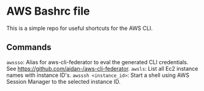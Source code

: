 # AWS Bashrc file

This is a simple repo for useful shortcuts for the AWS CLI.

## Commands
`awssso`: Alias for aws-cli-federator to eval the generated CLI credentials. See https://github.com/aidan-/aws-cli-federator.
`awsls`: List all Ec2 instance names with instance ID's.
`awsssh <instance_id>`: Start a shell using AWS Session Manager to the selected instance ID.
